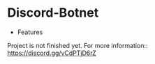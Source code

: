 # Discord-Botnet

* Features



Project is not finished yet. For more information:: https://discord.gg/vCdPTjD6rZ
